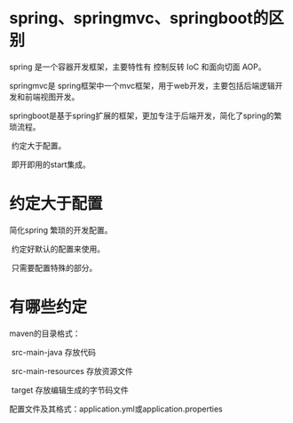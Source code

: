 # spring、springmvc、springboot的区别

spring 是一个容器开发框架，主要特性有 控制反转 IoC 和面向切面 AOP。

springmvc是 spring框架中一个mvc框架，用于web开发，主要包括后端逻辑开发和前端视图开发。

springboot是基于spring扩展的框架，更加专注于后端开发，简化了spring的繁琐流程。

​	约定大于配置。

​	即开即用的start集成。

# 约定大于配置

简化spring 繁琐的开发配置。

​	约定好默认的配置来使用。

​	只需要配置特殊的部分。

# 有哪些约定

maven的目录格式：

​	src-main-java 存放代码

​	src-main-resources 存放资源文件

​	target 存放编辑生成的字节码文件

配置文件及其格式：application.yml或application.properties

